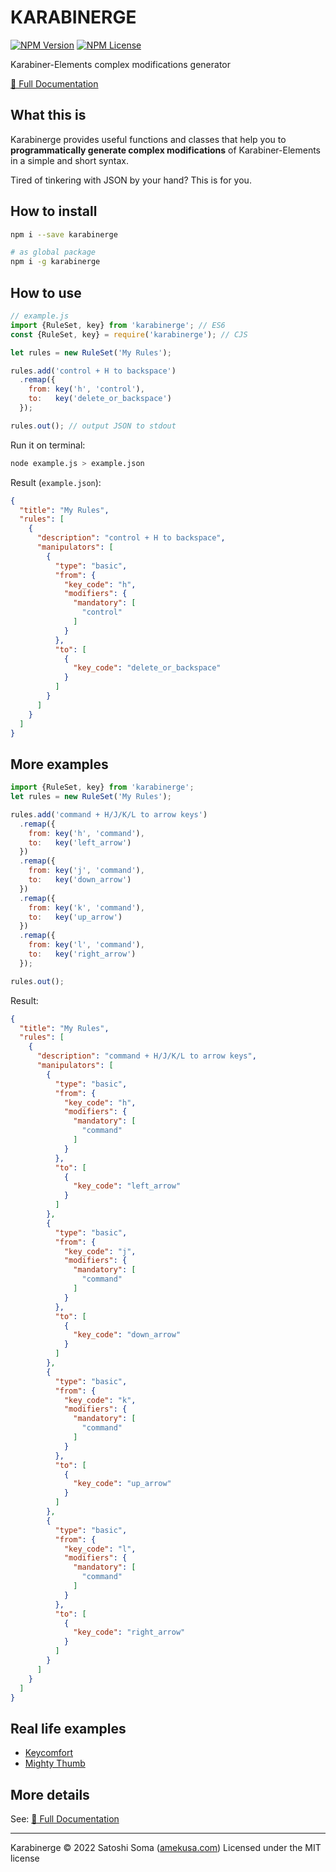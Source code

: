# KARABINERGE
[![NPM Version](https://img.shields.io/npm/v/karabinerge?style=for-the-badge&label=npm%20package)](https://www.npmjs.com/package/karabinerge) [![NPM License](https://img.shields.io/npm/l/karabinerge?style=for-the-badge)](https://github.com/amekusa/karabinerge/blob/trunk/LICENSE)

Karabiner-Elements complex modifications generator

<!--TRUNCATE:START-->
[📘 Full Documentation](https://amekusa.github.io/karabinerge/latest/index.html)
<!--TRUNCATE:END-->


## What this is
Karabinerge provides useful functions and classes that help you to **programmatically generate complex modifications** of Karabiner-Elements in a simple and short syntax.

Tired of tinkering with JSON by your hand? This is for you.


## How to install
```sh
npm i --save karabinerge

# as global package
npm i -g karabinerge
```

## How to use
```js
// example.js
import {RuleSet, key} from 'karabinerge'; // ES6
const {RuleSet, key} = require('karabinerge'); // CJS

let rules = new RuleSet('My Rules');

rules.add('control + H to backspace')
  .remap({
    from: key('h', 'control'),
    to:   key('delete_or_backspace')
  });

rules.out(); // output JSON to stdout
```

Run it on terminal:
```sh
node example.js > example.json
```

Result (`example.json`):
```json
{
  "title": "My Rules",
  "rules": [
    {
      "description": "control + H to backspace",
      "manipulators": [
        {
          "type": "basic",
          "from": {
            "key_code": "h",
            "modifiers": {
              "mandatory": [
                "control"
              ]
            }
          },
          "to": [
            {
              "key_code": "delete_or_backspace"
            }
          ]
        }
      ]
    }
  ]
}
```

## More examples
```js
import {RuleSet, key} from 'karabinerge';
let rules = new RuleSet('My Rules');

rules.add('command + H/J/K/L to arrow keys')
  .remap({
    from: key('h', 'command'),
    to:   key('left_arrow')
  })
  .remap({
    from: key('j', 'command'),
    to:   key('down_arrow')
  })
  .remap({
    from: key('k', 'command'),
    to:   key('up_arrow')
  })
  .remap({
    from: key('l', 'command'),
    to:   key('right_arrow')
  });

rules.out();
```

Result:
```json
{
  "title": "My Rules",
  "rules": [
    {
      "description": "command + H/J/K/L to arrow keys",
      "manipulators": [
        {
          "type": "basic",
          "from": {
            "key_code": "h",
            "modifiers": {
              "mandatory": [
                "command"
              ]
            }
          },
          "to": [
            {
              "key_code": "left_arrow"
            }
          ]
        },
        {
          "type": "basic",
          "from": {
            "key_code": "j",
            "modifiers": {
              "mandatory": [
                "command"
              ]
            }
          },
          "to": [
            {
              "key_code": "down_arrow"
            }
          ]
        },
        {
          "type": "basic",
          "from": {
            "key_code": "k",
            "modifiers": {
              "mandatory": [
                "command"
              ]
            }
          },
          "to": [
            {
              "key_code": "up_arrow"
            }
          ]
        },
        {
          "type": "basic",
          "from": {
            "key_code": "l",
            "modifiers": {
              "mandatory": [
                "command"
              ]
            }
          },
          "to": [
            {
              "key_code": "right_arrow"
            }
          ]
        }
      ]
    }
  ]
}
```

## Real life examples
- [Keycomfort](https://github.com/amekusa/keycomfort)
- [Mighty Thumb](https://github.com/amekusa/mighty-thumb/blob/master/karabiner-elements/mighty-thumb.js)

<!--TRUNCATE:START-->
## More details
See: [📘 Full Documentation](https://amekusa.github.io/karabinerge/latest/index.html)


---
Karabinerge &copy; 2022 Satoshi Soma ([amekusa.com](https://amekusa.com))
Licensed under the MIT license
<!--TRUNCATE:END-->
